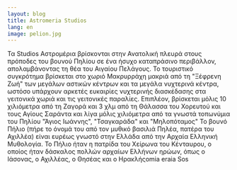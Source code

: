 ```yaml
---
layout: blog
title: Astromeria Studios
lang: en
image: pelion.jpg
---
```


Τα Studios Αστρομέρια βρίσκoνται στην Ανατολική πλευρά στους πρόποδες του βουνού Πηλίου σε ένα ήσυχο καταπράσινο περιβάλλον, απολαμβάνοντας τη θέα του Αιγαίου Πελάγους. Το τουριστικό συγκρότημα βρίσκεται στο χωριό Μακρυρράχη μακριά από τη "Ξέφρενη Ζωή" των μεγάλων αστικών κέντρων και τα μεγάλα νυχτερινά κέντρα, ωστόσο υπάρχουν αρκετές ευκαιρίες νυχτερινής διασκέδασης στα γειτονικά χωριά και τις γειτονικές παραλίες. Επιπλέον, βρίσκεται μόλις 10 χιλιόμετρα από τη Ζαγορά και 3 χλμ από τη Θάλασσα του Χορευτού και τους Αγίους Σαράντα και λίγα μόλις χιλιόμετρα από τα γνωστά τοπωνύμια του Πηλίου "Άγιος Ιωάννης", "Τσαγκαράδα" και "Μηλοπόταμος"
Το βουνό Πήλιο (πήρε το όνομά του από τον μυθικό βασιλιά Πηλέα, πατέρα του Αχιλλέα) είναι ευρέως γνωστό στην Ελλάδα από την Αρχαία Ελληνική Μυθολογία. Το Πήλιο ήταν η πατρίδα του Χείρωνα του Κένταυρου, ο οποίος ήταν δάσκαλος πολλών αρχαίων Ελλήνων ηρώων, όπως ο Ιάσονας, ο Αχιλλέας, ο Θησέας και ο Ηρακλήςomia eraia Sos